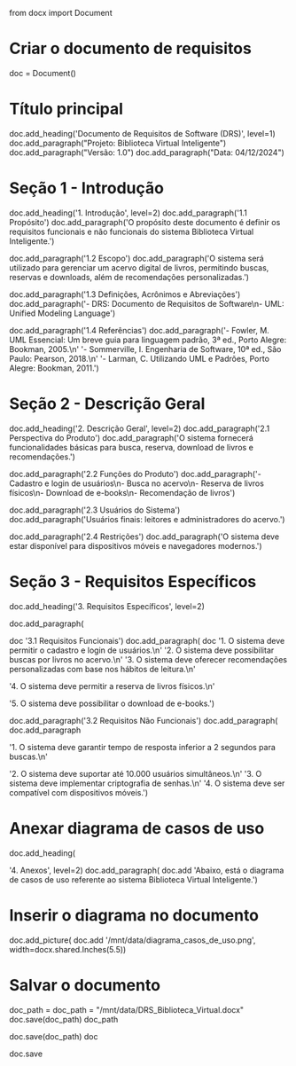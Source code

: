 from docx import Document

# Criar o documento de requisitos
doc = Document()

# Título principal
doc.add_heading('Documento de Requisitos de Software (DRS)', level=1)
doc.add_paragraph("Projeto: Biblioteca Virtual Inteligente")
doc.add_paragraph("Versão: 1.0")
doc.add_paragraph("Data: 04/12/2024")

# Seção 1 - Introdução
doc.add_heading('1. Introdução', level=2)
doc.add_paragraph('1.1 Propósito')
doc.add_paragraph('O propósito deste documento é definir os requisitos funcionais e não funcionais do sistema Biblioteca Virtual Inteligente.')

doc.add_paragraph('1.2 Escopo')
doc.add_paragraph('O sistema será utilizado para gerenciar um acervo digital de livros, permitindo buscas, reservas e downloads, além de recomendações personalizadas.')

doc.add_paragraph('1.3 Definições, Acrônimos e Abreviações')
doc.add_paragraph('- DRS: Documento de Requisitos de Software\n- UML: Unified Modeling Language')

doc.add_paragraph('1.4 Referências')
doc.add_paragraph('- Fowler, M. UML Essencial: Um breve guia para linguagem padrão, 3ª ed., Porto Alegre: Bookman, 2005.\n'
                  '- Sommerville, I. Engenharia de Software, 10ª ed., São Paulo: Pearson, 2018.\n'
                  '- Larman, C. Utilizando UML e Padrões, Porto Alegre: Bookman, 2011.')

# Seção 2 - Descrição Geral
doc.add_heading('2. Descrição Geral', level=2)
doc.add_paragraph('2.1 Perspectiva do Produto')
doc.add_paragraph('O sistema fornecerá funcionalidades básicas para busca, reserva, download de livros e recomendações.')

doc.add_paragraph('2.2 Funções do Produto')
doc.add_paragraph('- Cadastro e login de usuários\n- Busca no acervo\n- Reserva de livros físicos\n- Download de e-books\n- Recomendação de livros')

doc.add_paragraph('2.3 Usuários do Sistema')
doc.add_paragraph('Usuários finais: leitores e administradores do acervo.')

doc.add_paragraph('2.4 Restrições')
doc.add_paragraph('O sistema deve estar disponível para dispositivos móveis e navegadores modernos.')

# Seção 3 - Requisitos Específicos
doc.add_heading('3. Requisitos Específicos', level=2)

doc.add_paragraph(

doc
'3.1 Requisitos Funcionais')
doc.add_paragraph(
doc
'1. O sistema deve permitir o cadastro e login de usuários.\n'
                  '2. O sistema deve possibilitar buscas por livros no acervo.\n'
                  '3. O sistema deve oferecer recomendações personalizadas com base nos hábitos de leitura.\n'
                  
                 
'4. O sistema deve permitir a reserva de livros físicos.\n'
                  
                 
'5. O sistema deve possibilitar o download de e-books.')

doc.add_paragraph('3.2 Requisitos Não Funcionais')
doc.add_paragraph(
doc.add_paragraph


'1. O sistema deve garantir tempo de resposta inferior a 2 segundos para buscas.\n'
                  

'2. O sistema deve suportar até 10.000 usuários simultâneos.\n'
                  '3. O sistema deve implementar criptografia de senhas.\n'
                  '4. O sistema deve ser compatível com dispositivos móveis.')

# Anexar diagrama de casos de uso
doc.add_heading(

'4. Anexos', level=2)
doc.add_paragraph(
doc.add
'Abaixo, está o diagrama de casos de uso referente ao sistema Biblioteca Virtual Inteligente.')

# Inserir o diagrama no documento
doc.add_picture(
doc.add
'/mnt/data/diagrama_casos_de_uso.png', width=docx.shared.Inches(5.5))

# Salvar o documento
doc_path = 
doc_path =
"/mnt/data/DRS_Biblioteca_Virtual.docx"
doc.save(doc_path)
doc_path

doc.save(doc_path)
doc

doc.save
